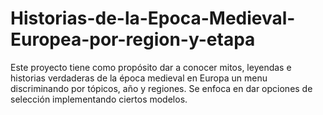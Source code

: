 # Historias-de-la-Epoca-Medieval-Europea-por-region-y-etapa
Este proyecto tiene como propósito  dar a conocer mitos, leyendas e historias verdaderas de la época medieval en Europa un menu discriminando por tópicos, año y regiones. Se enfoca en dar opciones de selección implementando ciertos modelos.
